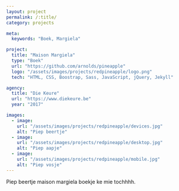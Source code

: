 ```yaml
---
layout: project
permalink: /:title/
category: projects

meta:
  keywords: "Boek, Margiela"

project:
  title: "Maison Margiela"
  type: "Boek"
  url: "https://github.com/arnolds/pineapple"
  logo: "/assets/images/projects/redpineapple/logo.png"
  tech: "HTML, CSS, Boostrap, Sass, JavaScript, jQuery, Jekyll"

agency:
  title: "Die Keure"
  url: "https://www.diekeure.be"
  year: "2017"

images:
  - image:
    url: "/assets/images/projects/redpineapple/devices.jpg"
    alt: "Piep beertje"
  - image:
    url: "/assets/images/projects/redpineapple/desktop.jpg"
    alt: "Piep aapje"
  - image:
    url: "/assets/images/projects/redpineapple/mobile.jpg"
    alt: "Piep vosje"
---
```

<p>Piep beertje maison margiela boekje ke mie tochhhh.</p>
